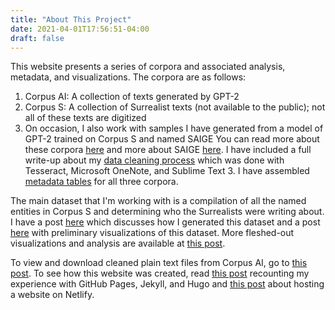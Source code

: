 ```yaml
---
title: "About This Project"
date: 2021-04-01T17:56:51-04:00
draft: false
---
```


This website presents a series of corpora and associated analysis, metadata, and visualizations. The corpora are as follows:
1. Corpus AI: A collection of texts generated by GPT-2
2. Corpus S: A collection of Surrealist texts (not available to the public); not all of these texts are digitized
3. On occasion, I also work with samples I have generated from a model of GPT-2 trained on Corpus S and named SAIGE
You can read more about these corpora [here](https://cm21.netlify.app/post/week2/) and more about SAIGE [here](https://saige.netlify.app/). I have included a full write-up about my [data cleaning process](https://cm21.netlify.app/post/week3/) which was done with Tesseract, Microsoft OneNote, and Sublime Text 3. I have assembled [metadata tables](https://cm21.netlify.app/post/week13/) for all three corpora.

The main dataset that I'm working with is a compilation of all the named entities in Corpus S and determining who the Surrealists were writing about. I have a post [here](https://cm21.netlify.app/post/week4/) which discusses how I generated this dataset and a post [here](https://cm21.netlify.app/post/week6/) with preliminary visualizations of this dataset. More fleshed-out visualizations and analysis are available at [this post](https://cm21.netlify.app/post/week14/).

To view and download cleaned plain text files from Corpus AI, go to [this post](https://cm21.netlify.app/post/week12/). To see how this website was created, read [this post](https://cm21.netlify.app/post/week8/) recounting my experience with GitHub Pages, Jekyll, and Hugo and [this post](https://cm21.netlify.app/post/week10/) about hosting a website on Netlify.